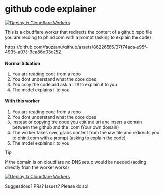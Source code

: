 # github code explainer

[![Deploy to Cloudflare Workers](https://deploy.workers.cloudflare.com/button)](https://deploy.workers.cloudflare.com/?url=https://github.com/fauzaanu/github)


This is a cloudflare worker that redirects the content of a github repo file you are reading to phind.com with a prompt (asking to explain the code)


https://github.com/fauzaanu/github/assets/86226565/37f74aca-e95f-4935-a078-9ca86d03d252



#### Normal Situation
1. You are reading code from a repo
2. You dont understand what the code does
3. You copy the code and ask a `LLM` to explain it to you
4. The model explains it to you


#### With this worker

1. You are reading code from a repo
2. You dont understand what the code does
3. Instead of copying the code you edit the url and insert a domain between the github and the .com (Your own domain)
4. The worker takes over, grabs content from the raw file and redirects you to phind.com with a prompt (asking to explain the code)
5. The model explains it to you

> [!TIP]
> If the domain is on cloudflare no DNS setup would be needed (adding directly from the worker works)

[![Deploy to Cloudflare Workers](https://deploy.workers.cloudflare.com/button)](https://deploy.workers.cloudflare.com/?url=https://github.com/fauzaanu/github)

Suggestions? PRs? Issues? Please do so!

